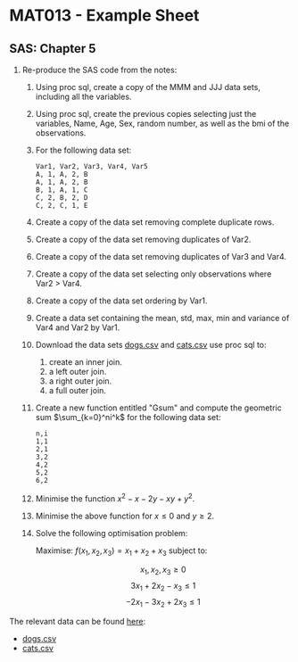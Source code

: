 # MAT013 - Example Sheet
## SAS: Chapter 5

1.  Re-produce the SAS code from the notes:

    1.  Using proc sql, create a copy of the MMM and JJJ data sets, including all the variables.

    2.  Using proc sql, create the previous copies selecting just the variables, Name, Age, Sex, random number, as well as the bmi of the observations.

    3.  For the following data set:

            Var1, Var2, Var3, Var4, Var5
            A, 1, A, 2, B
            A, 1, A, 2, B
            B, 1, A, 1, C
            C, 2, B, 2, D
            C, 2, C, 1, E

    1.  Create a copy of the data set removing complete duplicate rows.
    2.  Create a copy of the data set removing duplicates of Var2.
    3.  Create a copy of the data set removing duplicates of Var3 and Var4.
    4.  Create a copy of the data set selecting only observations where Var2 $>$ Var4.
    5.  Create a copy of the data set ordering by Var1.
    6.  Create a data set containing the mean, std, max, min and variance of Var4 and Var2 by Var1.


    4.  Download the data sets [dogs.csv](../Data/C5/dogs.csv) and [cats.csv](../Data/C5/cats.csv) use proc sql to:

        1.  create an inner join.
        2.  a left outer join.
        3.  a right outer join.
        4.  a full outer join.

    5.  Create a new function entitled "Gsum" and compute the geometric sum $\sum_{k=0}^ni^k$ for the following data set:

            n,i
            1,1
            2,1
            3,2
            4,2
            5,2
            6,2

    6.  Minimise the function $x^2-x-2y-xy+y^2$.

    7.  Minimise the above function for $x\leq 0$ and $y\geq 2$.

    8.  Solve the following optimisation problem:

        Maximise: $f(x_1,x_2,x_3)=x_1+x_2+x_3$ subject to:

        $$
        x_1,x_2,x_3\geq0$$
        $$
        3x_1+2x_2-x_3\leq 1$$
        $$
        -2x_1-3x_2+2x_3\leq1$$

The relevant data can be found [here](../Data/index.html):

- [dogs.csv](../Data/C5/dogs.csv)
- [cats.csv](../Data/C5/cats.csv)

